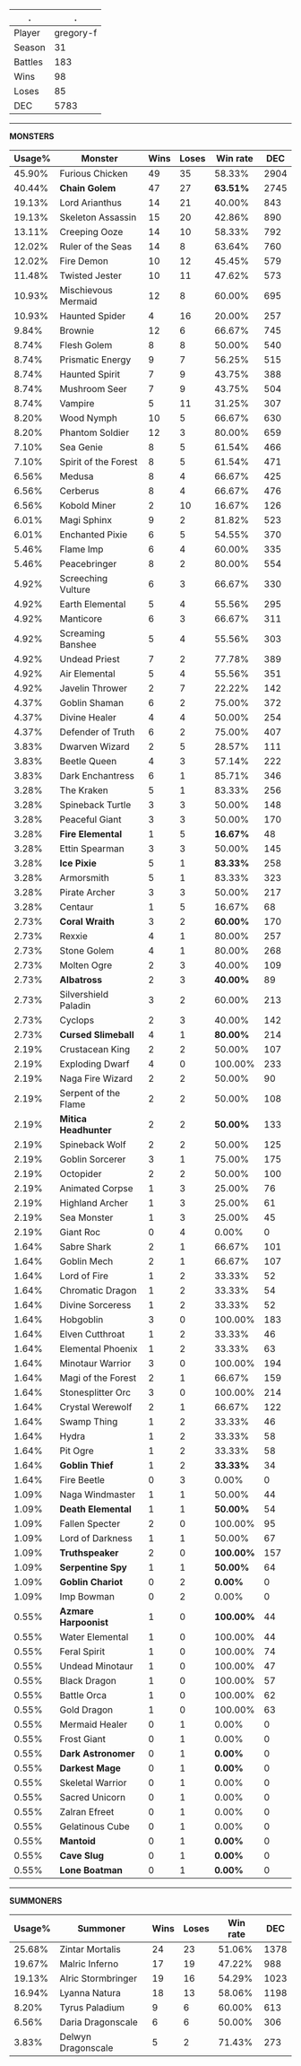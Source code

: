 .|.
|-|-
Player|gregory-f
Season|31
Battles|183
Wins|98
Loses|85
DEC|5783

---
**MONSTERS**

Usage%|Monster|Wins|Loses|Win rate|DEC|
-|-|-|-|-|-|
45.90%|Furious Chicken|49|35|58.33%|2904|
40.44%|**Chain Golem**|47|27|**63.51%**|2745|
19.13%|Lord Arianthus|14|21|40.00%|843|
19.13%|Skeleton Assassin|15|20|42.86%|890|
13.11%|Creeping Ooze|14|10|58.33%|792|
12.02%|Ruler of the Seas|14|8|63.64%|760|
12.02%|Fire Demon|10|12|45.45%|579|
11.48%|Twisted Jester|10|11|47.62%|573|
10.93%|Mischievous Mermaid|12|8|60.00%|695|
10.93%|Haunted Spider|4|16|20.00%|257|
9.84%|Brownie|12|6|66.67%|745|
8.74%|Flesh Golem|8|8|50.00%|540|
8.74%|Prismatic Energy|9|7|56.25%|515|
8.74%|Haunted Spirit|7|9|43.75%|388|
8.74%|Mushroom Seer|7|9|43.75%|504|
8.74%|Vampire|5|11|31.25%|307|
8.20%|Wood Nymph|10|5|66.67%|630|
8.20%|Phantom Soldier|12|3|80.00%|659|
7.10%|Sea Genie|8|5|61.54%|466|
7.10%|Spirit of the Forest|8|5|61.54%|471|
6.56%|Medusa|8|4|66.67%|425|
6.56%|Cerberus|8|4|66.67%|476|
6.56%|Kobold Miner|2|10|16.67%|126|
6.01%|Magi Sphinx|9|2|81.82%|523|
6.01%|Enchanted Pixie|6|5|54.55%|370|
5.46%|Flame Imp|6|4|60.00%|335|
5.46%|Peacebringer|8|2|80.00%|554|
4.92%|Screeching Vulture|6|3|66.67%|330|
4.92%|Earth Elemental|5|4|55.56%|295|
4.92%|Manticore|6|3|66.67%|311|
4.92%|Screaming Banshee|5|4|55.56%|303|
4.92%|Undead Priest|7|2|77.78%|389|
4.92%|Air Elemental|5|4|55.56%|351|
4.92%|Javelin Thrower|2|7|22.22%|142|
4.37%|Goblin Shaman|6|2|75.00%|372|
4.37%|Divine Healer|4|4|50.00%|254|
4.37%|Defender of Truth|6|2|75.00%|407|
3.83%|Dwarven Wizard|2|5|28.57%|111|
3.83%|Beetle Queen|4|3|57.14%|222|
3.83%|Dark Enchantress|6|1|85.71%|346|
3.28%|The Kraken|5|1|83.33%|256|
3.28%|Spineback Turtle|3|3|50.00%|148|
3.28%|Peaceful Giant|3|3|50.00%|170|
3.28%|**Fire Elemental**|1|5|**16.67%**|48|
3.28%|Ettin Spearman|3|3|50.00%|145|
3.28%|**Ice Pixie**|5|1|**83.33%**|258|
3.28%|Armorsmith|5|1|83.33%|323|
3.28%|Pirate Archer|3|3|50.00%|217|
3.28%|Centaur|1|5|16.67%|68|
2.73%|**Coral Wraith**|3|2|**60.00%**|170|
2.73%|Rexxie|4|1|80.00%|257|
2.73%|Stone Golem|4|1|80.00%|268|
2.73%|Molten Ogre|2|3|40.00%|109|
2.73%|**Albatross**|2|3|**40.00%**|89|
2.73%|Silvershield Paladin|3|2|60.00%|213|
2.73%|Cyclops|2|3|40.00%|142|
2.73%|**Cursed Slimeball**|4|1|**80.00%**|214|
2.19%|Crustacean King|2|2|50.00%|107|
2.19%|Exploding Dwarf|4|0|100.00%|233|
2.19%|Naga Fire Wizard|2|2|50.00%|90|
2.19%|Serpent of the Flame|2|2|50.00%|108|
2.19%|**Mitica Headhunter**|2|2|**50.00%**|133|
2.19%|Spineback Wolf|2|2|50.00%|125|
2.19%|Goblin Sorcerer|3|1|75.00%|175|
2.19%|Octopider|2|2|50.00%|100|
2.19%|Animated Corpse|1|3|25.00%|76|
2.19%|Highland Archer|1|3|25.00%|61|
2.19%|Sea Monster|1|3|25.00%|45|
2.19%|Giant Roc|0|4|0.00%|0|
1.64%|Sabre Shark|2|1|66.67%|101|
1.64%|Goblin Mech|2|1|66.67%|107|
1.64%|Lord of Fire|1|2|33.33%|52|
1.64%|Chromatic Dragon|1|2|33.33%|54|
1.64%|Divine Sorceress|1|2|33.33%|52|
1.64%|Hobgoblin|3|0|100.00%|183|
1.64%|Elven Cutthroat|1|2|33.33%|46|
1.64%|Elemental Phoenix|1|2|33.33%|63|
1.64%|Minotaur Warrior|3|0|100.00%|194|
1.64%|Magi of the Forest|2|1|66.67%|159|
1.64%|Stonesplitter Orc|3|0|100.00%|214|
1.64%|Crystal Werewolf|2|1|66.67%|122|
1.64%|Swamp Thing|1|2|33.33%|46|
1.64%|Hydra|1|2|33.33%|58|
1.64%|Pit Ogre|1|2|33.33%|58|
1.64%|**Goblin Thief**|1|2|**33.33%**|34|
1.64%|Fire Beetle|0|3|0.00%|0|
1.09%|Naga Windmaster|1|1|50.00%|44|
1.09%|**Death Elemental**|1|1|**50.00%**|54|
1.09%|Fallen Specter|2|0|100.00%|95|
1.09%|Lord of Darkness|1|1|50.00%|67|
1.09%|**Truthspeaker**|2|0|**100.00%**|157|
1.09%|**Serpentine Spy**|1|1|**50.00%**|64|
1.09%|**Goblin Chariot**|0|2|**0.00%**|0|
1.09%|Imp Bowman|0|2|0.00%|0|
0.55%|**Azmare Harpoonist**|1|0|**100.00%**|44|
0.55%|Water Elemental|1|0|100.00%|44|
0.55%|Feral Spirit|1|0|100.00%|74|
0.55%|Undead Minotaur|1|0|100.00%|47|
0.55%|Black Dragon|1|0|100.00%|57|
0.55%|Battle Orca|1|0|100.00%|62|
0.55%|Gold Dragon|1|0|100.00%|63|
0.55%|Mermaid Healer|0|1|0.00%|0|
0.55%|Frost Giant|0|1|0.00%|0|
0.55%|**Dark Astronomer**|0|1|**0.00%**|0|
0.55%|**Darkest Mage**|0|1|**0.00%**|0|
0.55%|Skeletal Warrior|0|1|0.00%|0|
0.55%|Sacred Unicorn|0|1|0.00%|0|
0.55%|Zalran Efreet|0|1|0.00%|0|
0.55%|Gelatinous Cube|0|1|0.00%|0|
0.55%|**Mantoid**|0|1|**0.00%**|0|
0.55%|**Cave Slug**|0|1|**0.00%**|0|
0.55%|**Lone Boatman**|0|1|**0.00%**|0|

---
**SUMMONERS**

Usage%|Summoner|Wins|Loses|Win rate|DEC|
-|-|-|-|-|-|
25.68%|Zintar Mortalis|24|23|51.06%|1378|
19.67%|Malric Inferno|17|19|47.22%|988|
19.13%|Alric Stormbringer|19|16|54.29%|1023|
16.94%|Lyanna Natura|18|13|58.06%|1198|
8.20%|Tyrus Paladium|9|6|60.00%|613|
6.56%|Daria Dragonscale|6|6|50.00%|306|
3.83%|Delwyn Dragonscale|5|2|71.43%|273|
